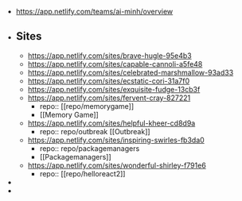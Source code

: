 - https://app.netlify.com/teams/ai-minh/overview
- ## Sites
	- https://app.netlify.com/sites/brave-hugle-95e4b3
	- https://app.netlify.com/sites/capable-cannoli-a5fe48
	- https://app.netlify.com/sites/celebrated-marshmallow-93ad33
	- https://app.netlify.com/sites/ecstatic-cori-31a7f0
	- https://app.netlify.com/sites/exquisite-fudge-13cb3f
	- https://app.netlify.com/sites/fervent-cray-827221
		- repo:: [[repo/memorygame]]
		- [[Memory Game]]
	- https://app.netlify.com/sites/helpful-kheer-cd8d9a
		- repo:: repo/outbreak
		  [[Outbreak]]
	- https://app.netlify.com/sites/inspiring-swirles-fb3da0
		- repo:: repo/packagemanagers
		- [[Packagemanagers]]
	- https://app.netlify.com/sites/wonderful-shirley-f791e6
		- repo:: [[repo/helloreact2]]
-
-